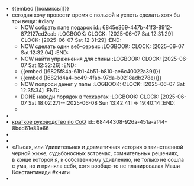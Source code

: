 - {{embed [[комиксы]]}}
- сегодня хочу провести время с пользой и успеть сделать хотя бы три вещи: #diary
	- NOW собрать папе подарок
	  id:: 6845e369-447b-41f3-8912-872127cd2cab
	  :LOGBOOK:
	  CLOCK: [2025-06-07 Sat 12:31:29]
	  CLOCK: [2025-06-07 Sat 12:31:29]
	  :END:
	- NOW сделать один веб-сервис
	  :LOGBOOK:
	  CLOCK: [2025-06-07 Sat 12:32:04]
	  :END:
	- NOW найти упражнения для спины
	  :LOGBOOK:
	  CLOCK: [2025-06-07 Sat 12:32:26]
	  :END:
	- {{embed ((6825f84a-61b1-4b51-b810-ae6c40022a39))}}
	- {{embed ((6821d4a4-bc49-4fab-97da-b0218adb278e))}}
	- NOW попроси денег у папы
	  :LOGBOOK:
	  CLOCK: [2025-06-07 Sat 12:35:34]
	  :END:
	- DONE наведи порядок в техкартах
	  :LOGBOOK:
	  CLOCK: [2025-06-07 Sat 18:02:27]--[2025-06-08 Sun 13:42:41] =>  19:40:14
	  :END:
	-
-
- [краткое руководство по CoQ](https://dtf.ru/games/2317167-caves-of-qud-samyi-druzhelyubnyi-rogalik)
  id:: 68444308-926a-451a-af44-8bdd61e83e66
-
-
- «Лысая, или Удивительная и драматичная история о таинственной черной жиже, судьбоносных встречах, сомнительных решениях, в конце которой я, к собственному удивлению, не только не сошла с ума, но и приняла себя, хотя вообще-то не планировала» Маши Константиниди #книги
-